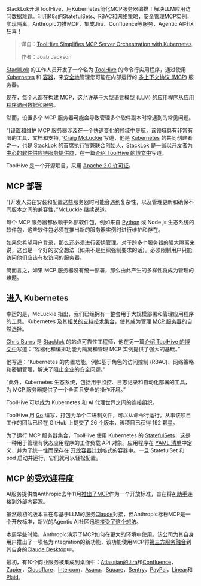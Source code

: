 
<!--
title: ToolHive通过Kubernetes简化MCP服务器编排
cover: https://cdn.thenewstack.io/media/2025/04/53bedadb-toolhive.jpg
summary: StackLok开源ToolHive，用Kubernetes简化MCP服务器编排！解决LLM应用访问数据难题。利用K8s的StatefulSets、RBAC和网络策略，安全管理MCP实例，实现隔离。Anthropic力推MCP，集成Jira、Confluence等服务，Agentic AI社区狂喜！
-->

StackLok开源ToolHive，用Kubernetes简化MCP服务器编排！解决LLM应用访问数据难题。利用K8s的StatefulSets、RBAC和网络策略，安全管理MCP实例，实现隔离。Anthropic力推MCP，集成Jira、Confluence等服务，Agentic AI社区狂喜！

> 译自：[ToolHive Simplifies MCP Server Orchestration with Kubernetes](https://thenewstack.io/toolhive-simplifies-mcp-server-orchestration-with-kubernetes/)
> 
> 作者：Joab Jackson

[StackLok](https://stacklok.com/about) 的工作人员开发了一个名为 [ToolHive](https://github.com/StacklokLabs/toolhive) 的命令行实用程序，通过使用 [Kubernetes](https://www.thenewstack.io/Kubernetes) 和 [容器](https://thenewstack.io/introduction-to-containers/)，来[安全地](https://thenewstack.io/building-with-mcp-mind-the-security-gaps/)管理您可能在内部运行的 [多上下文协议 (MCP)](https://thenewstack.io/mcp-the-missing-link-between-ai-agents-and-apis/) 服务器。

现在，每个人都在[构建 MCP](https://blog.cloudflare.com/remote-model-context-protocol-servers-mcp/)，这允许基于大型语言模型 (LLM) 的应用程序[从应用程序访问数据和服务](https://thenewstack.io/model-context-protocol-bridges-llms-to-the-apps-they-need/)。

然而，设置多个 MCP 服务器可能会导致管理多个软件副本时常遇到的常见问题。

“[设置和维护 MCP 服务器涉及在一个快速变化的领域中导航，该领域具有非常有限的工具、文档和支持，”[Craig McLuckie](https://www.linkedin.com/in/craigmcluckie) 写道，他是 [Kubernetes](https://thenewstack.io/beda-burns-and-mcluckie-the-creators-of-kubernetes-look-back/) 的共同创建者之一，也是 [StackLok](https://stacklok.com/?utm_content=inline+mention) 的首席执行官兼联合创始人，[StackLok](https://thenewstack.io/stacklok-builds-on-sigstore-to-identify-safe-open-source-libraries/) 是一家[以开发者为中心的软件供应链服务提供商](https://thenewstack.io/stacklok-builds-on-sigstore-to-identify-safe-open-source-libraries/)，在一篇[介绍 ToolHive 的博文中](https://www.linkedin.com/pulse/introducing-toolhive-stacklok-labs-project-simplify-craig-mcluckie-zob8c)写道。

ToolHive 是一个开源项目，采用 [Apache 2.0 许可证](https://www.apache.org/licenses/LICENSE-2.0)。

## MCP 部署

“[开发人员在安装和配置这些服务器时可能会遇到复杂性，以及管理更新和确保不同版本之间的兼容性，”McLuckie 继续说道。

每个 MCP 服务器都依赖于外部软件包，例如来自 [Python](https://thenewstack.io/what-is-python/) 或 Node.js 生态系统的软件包，这些软件包必须在推出新的服务器实例时进行维护和存在。

如果您希望用户登录，那么还必须进行密钥管理。对于跨多个服务器的强大隔离来说，这也是一个好的安全想法（如果不是组织强制要求的话）。必须限制用户只能访问他们应该有权访问的服务器。

简而言之，如果 MCP 服务器没有统一部署，那么由此产生的多样性将成为管理的难题。

## 进入 Kubernetes

幸运的是，McLuckie 指出，我们已经拥有一整套用于大规模部署和管理应用程序的工具。Kubernetes 及其[相关的支持技术集合](https://thenewstack.io/cloud-native/)，使其成为管理 [MCP 服务器](https://thenewstack.io/six-reasons-youll-want-to-use-mcp-for-ai-integration/)的自然选择。

[Chris Burns](https://www.linkedin.com/in/chris-j-burns/?originalSubdomain=uk) 是 [Stacklok](https://thenewstack.io/stacklok-donates-minder-security-project-to-openssf/) 的站点可靠性工程师，他在另一篇[介绍 ToolHive 的博文中](https://dev.to/stacklok/toolhive-secure-mcp-in-a-kubernetes-native-world-3o65)写道：“容器化和编排功能为隔离和管理 MCP 实例提供了强大的基础。”

他写道：“Kubernetes 的内置功能，例如基于角色的访问控制 (RBAC)、网络策略和密钥管理，解决了阻止企业的安全问题。”

“此外，Kubernetes 生态系统，包括用于监控、日志记录和自动化部署的工具，为 MCP 服务器提供了一个全面且安全的操作环境。”

ToolHive 可以成为 Kubernetes 和 AI 代理世界之间的连接组织。

ToolHive 用 [Go](https://thenewstack.io/introduction-to-go-programming-language/) 编写，打包为单个二进制文件，可以从命令行运行。从事该项目工作的团队已经在 GitHub 上提交了 26 个版本，该项目已获得 192 颗星。

为了运行 MCP 服务器集合，ToolHive 使用 Kubernetes 的 [StatefulSets](https://thenewstack.io/how-to-better-manage-stateful-applications-in-kubernetes/)，这是一种用于管理有状态应用程序的工作负载 API 对象。应用程序在 [YAML 清单](https://github.com/StacklokLabs/toolhive/tree/main/deploy/k8s)中定义，并为了统一性而保存在 [开放容器计划](https://thenewstack.io/open-container-initiative-launches-container-image-format-spec/)格式的容器中。一旦 StatefulSet 和 pod 启动并运行，它们就可以轻松配置。

## MCP 的受欢迎程度
AI服务提供商Anthropic去年11月[推出了MCP](https://www.anthropic.com/news/model-context-protocol)作为一个开放标准，旨在将[AI助手](https://thenewstack.io/agentic-ai-is-coming-but-can-your-data-infrastructure-keep-up/)连接到外部内容源。

虽然最初的版本旨在与基于LLM的服务[Claude](https://thenewstack.io/making-the-fediverse-more-accessible-with-claude-3-7-sonnet/)对接，但Anthropic标榜MCP是一个开放标准，新兴的Agentic AI社区迅速[接受了这个想法](https://www.google.com/search?q=MCP+site%3Athenewstack.io&rlz=1C1PNKB_enUS1122US1122&oq=MCP+site%3Athenewstack.io&gs_lcrp=EgZjaHJvbWUyBggAEEUYOTIHCAEQIRiPAtIBCDYzOTdqMGoxqAIAsAIA&)。

本周早些时候，Anthropic演示了MCP如何在更大的环境中使用。该公司为其自身用户推出了一项名为Integration的新功能，该功能使用MCP将[第三方服务融合](https://www.anthropic.com/news/integrations)到其自身的[Claude Desktop](https://claude.ai/download)中。

最初，有10个商业服务被集成到桌面中：[Atlassian的Jira](https://www.atlassian.com/platform/remote-mcp-server)和[Confluence](https://www.atlassian.com/platform/remote-mcp-server)，[Zapier](https://zapier.com/mcp)，[Cloudflare](https://github.com/cloudflare/mcp-server-cloudflare/tree/main)，[Intercom](https://www.intercom.com/blog/introducing-model-context-protocol-fin)，[Asana](https://developers.asana.com/docs/using-asanas-model-control-protocol-mcp-server)，[Square](https://developer.squareup.com/docs/mcp)，[Sentry](https://docs.sentry.io/product/sentry-mcp/)，[PayPal](https://www.paypal.ai/)，[Linear](https://linear.app/changelog/2025-05-01-mcp)和[Plaid](https://api.dashboard.plaid.com/mcp/sse)。